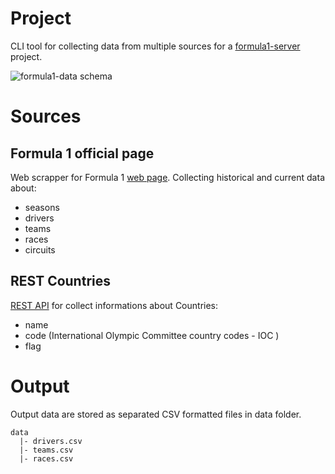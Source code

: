 # Project
CLI tool for collecting data from multiple sources for a [formula1-server](https://github.com/simecek-m/formula1-server) project.

![formula1-data schema](https://i.imgur.com/H1zr7zh.png)

# Sources
## Formula 1 official page
Web scrapper for Formula 1 [web page](https://www.formula1.com/). Collecting historical and current data about:
- seasons
- drivers
- teams
- races
- circuits

## REST Countries
[REST API](https://restcountries.com/) for collect informations about Countries:
- name
- code (International Olympic Committee country codes - IOC )
- flag

# Output
Output data are stored as separated CSV formatted files in data folder.

    data
      |- drivers.csv
      |- teams.csv
      |- races.csv
